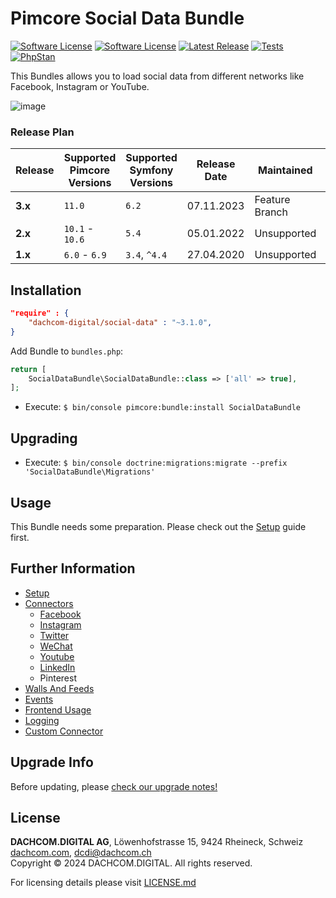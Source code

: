# Pimcore Social Data Bundle
[![Software License](https://img.shields.io/badge/license-GPLv3-brightgreen.svg?style=flat-square)](LICENSE.md)
[![Software License](https://img.shields.io/badge/license-DCL-white.svg?style=flat-square&color=%23ff5c5c)](LICENSE.md)
[![Latest Release](https://img.shields.io/packagist/v/dachcom-digital/social-data.svg?style=flat-square)](https://packagist.org/packages/dachcom-digital/social-data)
[![Tests](https://img.shields.io/github/actions/workflow/status/dachcom-digital/pimcore-social-data/.github/workflows/codeception.yml?branch=master&style=flat-square&logo=github&label=codeception)](https://github.com/dachcom-digital/pimcore-social-data/actions?query=workflow%3ACodeception+branch%3Amaster)
[![PhpStan](https://img.shields.io/github/actions/workflow/status/dachcom-digital/pimcore-social-data/.github/workflows/php-stan.yml?branch=master&style=flat-square&logo=github&label=phpstan%20level%204)](https://github.com/dachcom-digital/pimcore-social-data/actions?query=workflow%3A"PHP+Stan"+branch%3Amaster)

This Bundles allows you to load social data from different networks like Facebook, Instagram or YouTube.

![image](https://user-images.githubusercontent.com/700119/94448014-bce31980-01aa-11eb-8869-e38bde73d253.png)

### Release Plan
| Release | Supported Pimcore Versions | Supported Symfony Versions | Release Date | Maintained     | Branch                                                                 |
|---------|----------------------------|----------------------------|--------------|----------------|------------------------------------------------------------------------|
| **3.x** | `11.0`                     | `6.2`                      | 07.11.2023   | Feature Branch | master                                                                 |
| **2.x** | `10.1` - `10.6`            | `5.4`                      | 05.01.2022   | Unsupported    | [2.x](https://github.com/dachcom-digital/pimcore-social-data/tree/2.x) |
| **1.x** | `6.0` - `6.9`              | `3.4`, `^4.4`              | 27.04.2020   | Unsupported    | [1.x](https://github.com/dachcom-digital/pimcore-social-data/tree/1.x) |

## Installation

```json
"require" : {
    "dachcom-digital/social-data" : "~3.1.0",
}
```

Add Bundle to `bundles.php`:
```php
return [
    SocialDataBundle\SocialDataBundle::class => ['all' => true],
];
```

- Execute: `$ bin/console pimcore:bundle:install SocialDataBundle`

## Upgrading
- Execute: `$ bin/console doctrine:migrations:migrate --prefix 'SocialDataBundle\Migrations'`

## Usage
This Bundle needs some preparation. Please check out the [Setup](docs/00_Setup.md) guide first.

## Further Information
- [Setup](docs/00_Setup.md)
- [Connectors](./docs/10_Connectors.md)
  - [Facebook](https://github.com/dachcom-digital/pimcore-social-data-facebook-connector)
  - [Instagram](https://github.com/dachcom-digital/pimcore-social-data-instagram-connector)
  - [Twitter](https://github.com/dachcom-digital/pimcore-social-data-twitter-connector)
  - [WeChat](https://github.com/dachcom-digital/pimcore-social-data-wechat-connector)
  - [Youtube](https://github.com/dachcom-digital/pimcore-social-data-youtube-connector)
  - [LinkedIn](https://github.com/dachcom-digital/pimcore-social-data-linkedin-connector)
  - Pinterest
- [Walls And Feeds](docs/11_WallsAndFeeds.md)
- [Events](docs/12_Events.md)
- [Frontend Usage](docs/13_FrontendUsage.md)
- [Logging](docs/20_Logging.md)
- [Custom Connector](docs/30_CustomConnector.md)

## Upgrade Info
Before updating, please [check our upgrade notes!](UPGRADE.md)

## License
**DACHCOM.DIGITAL AG**, Löwenhofstrasse 15, 9424 Rheineck, Schweiz  
[dachcom.com](https://www.dachcom.com), dcdi@dachcom.ch  
Copyright © 2024 DACHCOM.DIGITAL. All rights reserved.  

For licensing details please visit [LICENSE.md](LICENSE.md)  
